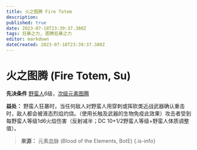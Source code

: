 ```yaml
---
title: 火之图腾 Fire Totem
description: 
published: true
date: 2023-07-18T23:39:37.380Z
tags: 狂暴之力, 图腾狂暴之力
editor: markdown
dateCreated: 2023-07-18T23:39:37.380Z
---
```


# 火之图腾 (Fire Totem, Su)
**先决条件** [野蛮人](/野蛮人)6级，[次级元素图腾](/狂暴之力/次级元素图腾)

**益处：** 野蛮人狂暴时，当任何敌人对野蛮人用穿刺或挥砍类近战武器确认重击时，敌人都会被液态烈焰灼烧。（使用长触及武器的生物免疫此效果）攻击者受到每野蛮人等级1d6火焰伤害（反射减半；DC 10+1/2野蛮人等级+野蛮人体质调整值）。

> **来源：** 元素血脉 (Blood of the Elements, BotE)
{.is-info}
